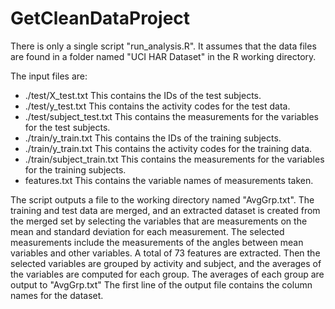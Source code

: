 # GetCleanDataProject

There is only a single script "run_analysis.R".  It assumes that the data files are found in a folder named "UCI HAR Dataset" in the R working directory.  

The input files are:
  * ./test/X_test.txt          This contains the IDs of the test subjects.
  * ./test/y_test.txt          This contains the activity codes for the test data.
  * ./test/subject_test.txt    This contains the measurements for the variables for the test subjects.
  * ./train/y_train.txt        This contains the IDs of the training subjects.
  * ./train/y_train.txt        This contains the activity codes for the training data.
  * ./train/subject_train.txt  This contains the measurements for the variables for the training subjects.
  * features.txt               This contains the variable names of measurements taken.

The script outputs a file to the working directory named "AvgGrp.txt".  The training and test data are merged, and an extracted dataset is created from the merged set by selecting the variables that are measurements on the mean and standard deviation for each measurement. The selected measurements include the measurements of the angles between mean variables and other variables.  A total of 73 features are extracted. Then the selected variables are grouped by activity and subject, and the averages of the variables are computed for each group.  The averages of each group are output to "AvgGrp.txt"  The first line of the output file contains the column names for the dataset.
